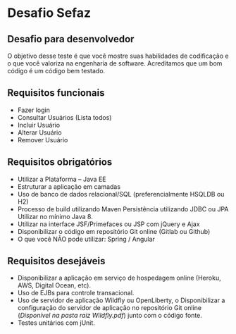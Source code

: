 # Desafio Sefaz

## Desafio para desenvolvedor

O objetivo desse teste é que você mostre suas habilidades de codificação e o que você valoriza na engenharia de software. Acreditamos que um bom código é um código bem testado. 

## Requisitos funcionais
- Fazer login
- Consultar Usuários (Lista todos)
- Incluir Usuário
- Alterar Usuário
- Remover Usuário

## Requisitos obrigatórios
- Utilizar a Plataforma – Java EE
- Estruturar a aplicação em camadas
- Uso de banco de dados relacional/SQL (preferencialmente HSQLDB ou H2)
- Processo de build utilizando Maven Persistência utilizando JDBC ou JPA Utilizar no mínimo Java 8.
- Utilizar na interface JSF/Primefaces ou JSP com jQuery e Ajax
- Disponibilizar o código em repositório Git online (Gitlab ou Github)
- O que você NÃO pode utilizar: Spring / Angular

## Requisitos desejáveis
- Disponibilizar a aplicação em serviço de hospedagem online (Heroku, AWS, Digital
Ocean, etc).
- Uso de EJBs para controle transacional.
- Uso de servidor de aplicação Wildfly ou OpenLiberty, o Disponibilizar a configuração do servidor de aplicação no repositório Git online (*Disponível na pasta raiz Wildfly.pdf*)
junto com o código fonte.
- Testes unitários com jUnit.